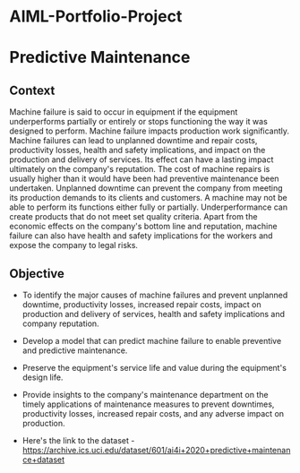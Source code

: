 # AIML-Portfolio-Project
# Predictive Maintenance

## Context
Machine failure is said to occur in equipment if the equipment underperforms partially or entirely or stops functioning the way it was designed to perform.
Machine failure impacts production work significantly. Machine failures can lead to unplanned downtime and repair costs, productivity losses, health and safety implications, and impact on the production and delivery of services. Its effect can have a lasting impact ultimately on the company's reputation. The cost of machine repairs is usually higher than it would have been had preventive maintenance been undertaken. Unplanned downtime can prevent the company from meeting its production demands to its clients and customers. A machine may not be able to perform its functions either fully or partially. Underperformance can create products that do not meet set quality criteria. Apart from the economic effects on the company's bottom line and reputation, machine failure can also have health and safety implications for the workers and expose the company to legal risks.
## Objective
- To identify the major causes of machine failures and prevent unplanned downtime, productivity losses, increased repair costs, impact on production and delivery of services, health and safety implications and company reputation.

- Develop a model that can predict machine failure to enable preventive and predictive maintenance.

- Preserve the equipment's service life and value during the equipment's design life.

- Provide insights to the company's maintenance department on the timely applications of maintenance measures to prevent downtimes, productivity losses, increased repair costs, and any adverse impact on production.
- Here's  the link to the dataset - https://archive.ics.uci.edu/dataset/601/ai4i+2020+predictive+maintenance+dataset
